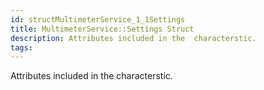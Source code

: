 ```yaml
---
id: structMultimeterService_1_1Settings
title: MultimeterService::Settings Struct
description: Attributes included in the  characterstic.
tags:
---
```

Attributes included in the  <docMarkupType>  characterstic.
